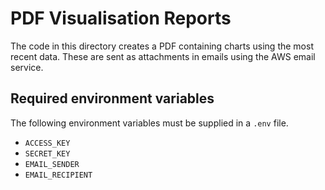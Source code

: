 # PDF Visualisation Reports

The code in this directory creates a PDF containing charts using the most recent data. These are sent as attachments in emails using the AWS email service.

## Required environment variables

The following environment variables must be supplied in a `.env` file.

- `ACCESS_KEY`
- `SECRET_KEY`
- `EMAIL_SENDER`
- `EMAIL_RECIPIENT`
